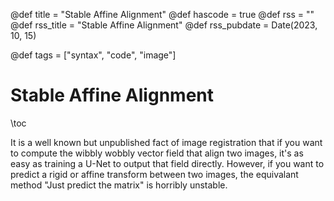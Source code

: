 
@def title = "Stable Affine Alignment"
@def hascode = true
@def rss = ""
@def rss_title = "Stable Affine Alignment"
@def rss_pubdate = Date(2023, 10, 15)

@def tags = ["syntax", "code", "image"]

# Stable Affine Alignment

\toc

It is a well known but unpublished fact of image registration that if you want to compute the wibbly wobbly vector field that align two images, it's as easy as training a U-Net to output that field directly. However, if you want to predict a rigid or affine transform between two images, the equivalant method "Just predict the matrix" is horribly unstable. 
